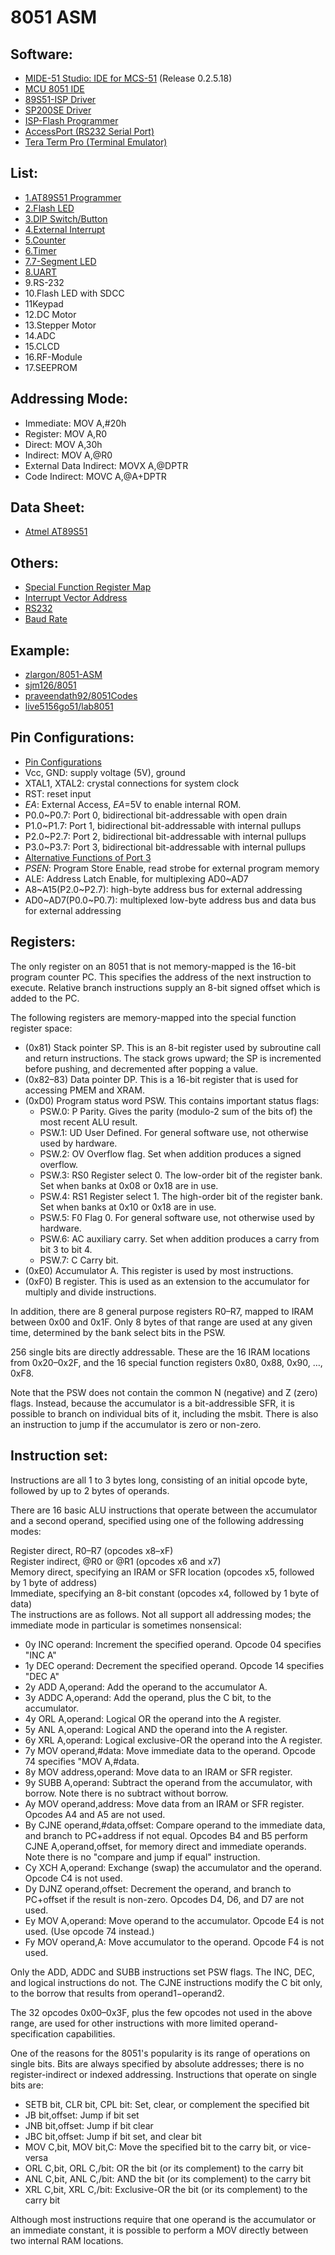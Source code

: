 8051 ASM
====================

## Software:
- [MIDE-51 Studio: IDE for MCS-51](http://www.opcube.com/software/midepack02518.exe) (Release 0.2.5.18)
- [MCU 8051 IDE](http://sourceforge.net/projects/mcu8051ide/)
- [89S51-ISP Driver](https://www.dropbox.com/s/ad67lrqpj0yhbqh/Driver.rar?dl=1)
- [SP200SE Driver](https://www.dropbox.com/s/20z9g33r1dselbo/SP200SE.zip?dl=1)
- [ISP-Flash Programmer](https://www.dropbox.com/s/bnw50hy2odxwcvy/ISP-30a.zip?dl=1)
- [AccessPort (RS232 Serial Port)](http://www.sudt.com/download/AccessPort137.zip)
- [Tera Term Pro (Terminal Emulator)](http://en.sourceforge.jp/frs/redir.php?m=iij&f=%2Fttssh2%2F61906%2Fteraterm-4.84.zip)

## List:
- [1.AT89S51 Programmer](https://raw.githubusercontent.com/hearsilent/8051-asm/master/1.AT89S51%20Programmer.jpg)
- [2.Flash LED](https://github.com/hearsilent/8051-asm/blob/master/2.Flash%20LED.asm)
- [3.DIP Switch/Button](https://github.com/hearsilent/8051-asm/blob/master/3.DIP%20Switch_Button.asm)
- [4.External Interrupt](https://github.com/hearsilent/8051-asm/blob/master/4.External%20Interrupt.asm)
- [5.Counter](https://github.com/hearsilent/8051-asm/blob/master/5.Counter.asm)
- [6.Timer](https://github.com/hearsilent/8051-asm/blob/master/6.Timer.asm)
- [7.7-Segment LED](https://github.com/hearsilent/8051-asm/blob/master/7.7-Segment%20LED.asm)
- [8.UART](https://github.com/hearsilent/8051-asm/blob/master/8.UART.asm)
- 9.RS-232
- 10.Flash LED with SDCC
- 11Keypad
- 12.DC Motor
- 13.Stepper Motor
- 14.ADC
- 15.CLCD
- 16.RF-Module
- 17.SEEPROM

## Addressing Mode:
- Immediate: MOV A,#20h
- Register: MOV A,R0
- Direct: MOV A,30h
- Indirect: MOV A,@R0
- External Data Indirect: MOVX A,@DPTR
- Code Indirect: MOVC A,@A+DPTR 

## Data Sheet:
- [Atmel AT89S51](http://www.keil.com/dd/docs/datashts/atmel/at89s51_ds.pdf)
    
## Others:
- [Special Function Register Map](https://raw.githubusercontent.com/hearsilent/8051-asm/master/Special_Function_Register_Map.gif)
- [Interrupt Vector Address](https://raw.githubusercontent.com/hearsilent/8051-asm/master/Interrupt_Vector_Address.gif)
- [RS232](https://raw.githubusercontent.com/hearsilent/8051-asm/master/RS232.gif)
- [Baud Rate](https://raw.githubusercontent.com/hearsilent/8051-asm/master/Baud_Rate.gif)
   
## Example:
- [zlargon/8051-ASM](https://github.com/zlargon/8051-ASM)
- [sjm126/8051](https://github.com/sjm126/8051)
- [praveendath92/8051Codes](https://github.com/praveendath92/8051Codes)
- [live5156go51/lab8051](https://github.com/live5156go51/lab8051)

## Pin Configurations:
- [Pin Configurations](https://raw.githubusercontent.com/hearsilent/8051-asm/master/Pin_Configurations.gif)
- Vcc, GND: supply voltage (5V), ground
- XTAL1, XTAL2: crystal connections for system clock
- RST: reset input
- _EA_: External Access, _EA_=5V to enable internal ROM.
- P0.0~P0.7: Port 0, bidirectional bit-addressable with open drain
- P1.0~P1.7: Port 1, bidirectional bit-addressable with internal pullups
- P2.0~P2.7: Port 2, bidirectional bit-addressable with internal pullups
- P3.0~P3.7: Port 3, bidirectional bit-addressable with internal pullups
- [Alternative Functions of Port 3](https://raw.githubusercontent.com/hearsilent/8051-asm/master/Alternative_Function_of_Port3.gif)
- _PSEN_: Program Store Enable, read strobe for external program memory
- ALE: Address Latch Enable, for multiplexing AD0~AD7
- A8~A15(P2.0~P2.7): high-byte address bus for external addressing
- AD0~AD7(P0.0~P0.7): multiplexed low-byte address bus and data bus for external addressing
         
## Registers:
The only register on an 8051 that is not memory-mapped is the 16-bit program counter PC. This specifies the address of the next instruction to execute. Relative branch instructions supply an 8-bit signed offset which is added to the PC.   
   
The following registers are memory-mapped into the special function register space:   

- (0x81) Stack pointer SP. This is an 8-bit register used by subroutine call and return instructions. The stack grows upward; the SP is incremented before pushing, and decremented after popping a value.
- (0x82–83) Data pointer DP. This is a 16-bit register that is used for accessing PMEM and XRAM.
- (0xD0) Program status word PSW. This contains important status flags:
	- PSW.0: P Parity. Gives the parity (modulo-2 sum of the bits of) the most recent ALU result.
	- PSW.1: UD User Defined. For general software use, not otherwise used by hardware.
	- PSW.2: OV Overflow flag. Set when addition produces a signed overflow.
	- PSW.3: RS0 Register select 0. The low-order bit of the register bank. Set when banks at 0x08 or 0x18 are in use.
	- PSW.4: RS1 Register select 1. The high-order bit of the register bank. Set when banks at 0x10 or 0x18 are in use.
	- PSW.5: F0 Flag 0. For general software use, not otherwise used by hardware.
	- PSW.6: AC auxiliary carry. Set when addition produces a carry from bit 3 to bit 4.
	- PSW.7: C Carry bit.
- (0xE0) Accumulator A. This register is used by most instructions.
- (0xF0) B register. This is used as an extension to the accumulator for multiply and divide instructions.
   
In addition, there are 8 general purpose registers R0–R7, mapped to IRAM between 0x00 and 0x1F. Only 8 bytes of that range are used at any given time, determined by the bank select bits in the PSW.   
   
256 single bits are directly addressable. These are the 16 IRAM locations from 0x20–0x2F, and the 16 special function registers 0x80, 0x88, 0x90, …, 0xF8.   

Note that the PSW does not contain the common N (negative) and Z (zero) flags. Instead, because the accumulator is a bit-addressible SFR, it is possible to branch on individual bits of it, including the msbit. There is also an instruction to jump if the accumulator is zero or non-zero.   
   
## Instruction set:
Instructions are all 1 to 3 bytes long, consisting of an initial opcode byte, followed by up to 2 bytes of operands.   
   
There are 16 basic ALU instructions that operate between the accumulator and a second operand, specified using one of the following addressing modes:   
   
Register direct, R0–R7 (opcodes x8–xF)   
Register indirect, @R0 or @R1 (opcodes x6 and x7)   
Memory direct, specifying an IRAM or SFR location (opcodes x5, followed by 1 byte of address)   
Immediate, specifying an 8-bit constant (opcodes x4, followed by 1 byte of data)   
The instructions are as follows. Not all support all addressing modes; the immediate mode in particular is sometimes nonsensical:   

- 0y INC operand: Increment the specified operand. Opcode 04 specifies "INC A"
- 1y DEC operand: Decrement the specified operand. Opcode 14 specifies "DEC A"
- 2y ADD A,operand: Add the operand to the accumulator A.
- 3y ADDC A,operand: Add the operand, plus the C bit, to the accumulator.
- 4y ORL A,operand: Logical OR the operand into the A register.
- 5y ANL A,operand: Logical AND the operand into the A register.
- 6y XRL A,operand: Logical exclusive-OR the operand into the A register.
- 7y MOV operand,#data: Move immediate data to the operand. Opcode 74 specifies "MOV A,#data.
- 8y MOV address,operand: Move data to an IRAM or SFR register.
- 9y SUBB A,operand: Subtract the operand from the accumulator, with borrow. Note there is no subtract without borrow.
- Ay MOV operand,address: Move data from an IRAM or SFR register. Opcodes A4 and A5 are not used.
- By CJNE operand,#data,offset: Compare operand to the immediate data, and branch to PC+address if not equal. Opcodes B4 and B5 perform CJNE A,operand,offset, for memory direct and immediate operands. Note there is no "compare and jump if equal" instruction.
- Cy XCH A,operand: Exchange (swap) the accumulator and the operand. Opcode C4 is not used.
- Dy DJNZ operand,offset: Decrement the operand, and branch to PC+offset if the result is non-zero. Opcodes D4, D6, and D7 are not used.
- Ey MOV A,operand: Move operand to the accumulator. Opcode E4 is not used. (Use opcode 74 instead.)
- Fy MOV operand,A: Move accumulator to the operand. Opcode F4 is not used.

Only the ADD, ADDC and SUBB instructions set PSW flags. The INC, DEC, and logical instructions do not. The CJNE instructions modify the C bit only, to the borrow that results from operand1−operand2.   
   
The 32 opcodes 0x00–0x3F, plus the few opcodes not used in the above range, are used for other instructions with more limited operand-specification capabilities.   
   
One of the reasons for the 8051's popularity is its range of operations on single bits. Bits are always specified by absolute addresses; there is no register-indirect or indexed addressing. Instructions that operate on single bits are:   
   
- SETB bit, CLR bit, CPL bit: Set, clear, or complement the specified bit   
- JB bit,offset: Jump if bit set   
- JNB bit,offset: Jump if bit clear   
- JBC bit,offset: Jump if bit set, and clear bit   
- MOV C,bit, MOV bit,C: Move the specified bit to the carry bit, or vice-versa   
- ORL C,bit, ORL C,/bit: OR the bit (or its complement) to the carry bit   
- ANL C,bit, ANL C,/bit: AND the bit (or its complement) to the carry bit   
- XRL C,bit, XRL C,/bit: Exclusive-OR the bit (or its complement) to the carry bit   

Although most instructions require that one operand is the accumulator or an immediate constant, it is possible to perform a MOV directly between two internal RAM locations.   

